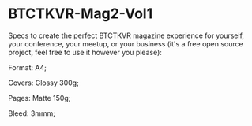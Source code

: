 # BTCTKVR-Mag2-Vol1
Specs to create the perfect BTCTKVR magazine experience for yourself, your conference, your meetup, or your business 
(it's a free open source project, feel free to use it however you please):

Format: A4;

Covers: Glossy 300g;

Pages: Matte 150g;

Bleed: 3mmm;
